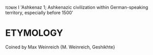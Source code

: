 אַשכּנז I
'Ashkenaz 1; Ashkenazic civilization within German-speaking territory, especially before 1500'

ETYMOLOGY
===========
Coined by Max Weinreich {M. Weinreich, Geshikhte}